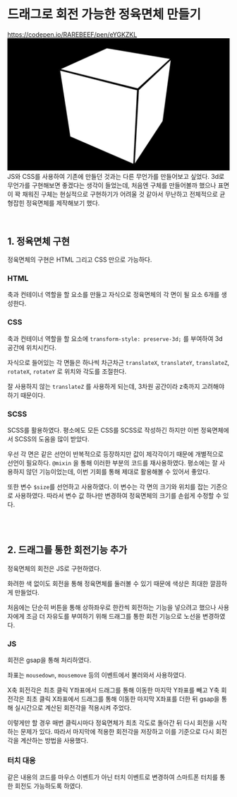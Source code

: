 # **드래그로 회전 가능한 정육면체 만들기**
https://codepen.io/RAREBEEF/pen/eYGKZKL
<img src="cube.png" />
JS와 CSS를 사용하여 기존에 만들던 것과는 다른 무언가를 만들어보고 싶었다. 3d로 무언가를 구현해보면 좋겠다는 생각이 들었는데, 처음엔 구체를 만들어볼까 했으나 표면이 꽉 채워진 구체는 현실적으로 구현하기가 어려울 것 같아서 무난하고 전체적으로 균형잡힌 정육면체를 제작해보기 했다.

<br/>

## **1. 정육면체 구현**

정육면체의 구현은 HTML 그리고 CSS 만으로 가능하다. 

### **HTML**
축과 컨테이너 역할을 할 요소를 만들고 자식으로 정육면체의 각 면이 될 요소 6개를 생성한다.

### **CSS**
축과 컨테이너 역할을 할 요소에 `transform-style: preserve-3d;` 를 부여하여 3d 공간에 위치시킨다.

자식으로 들어있는 각 면들은 하나씩 차근차근 `translateX`, `translateY`, `translateZ`, `rotateX`, `rotateY` 로 위치와 각도를 조절한다.

잘 사용하지 않는 `translateZ` 를 사용하게 되는데, 3차원 공간이라 z축까지 고려해야하기 때문이다.

### **SCSS**  
SCSS를 활용하였다. 평소에도 모든 CSS를 SCSS로 작성하긴 하지만 이번 정육면체에서 SCSS의 도움을 많이 받았다. 

우선 각 면은 같은 선언이 반복적으로 등장하지만 값이 제각각이기 때문에 개별적으로 선언이 필요하다. `@mixin` 을 통해 이러한 부분의 코드를 재사용하였다. 평소에는 잘 사용하지 않던 기능이었는데, 이번 기회를 통해 제대로 활용해볼 수 있어서 좋았다.  

또한 변수 `$size`를 선언하고 사용하였다. 
이 변수는 각 면의 크기와 위치를 잡는 기준으로 사용하였다. 따라서 변수 값 하나만 변경하여 정육면체의 크기를 손쉽게 수정할 수 있다.

<br />
<br />

## **2. 드래그를 통한 회전기능 추가**

정육면체의 회전은 JS로 구현하였다. 

화려한 색 없이도 회전을 통해 정육면체를 둘러볼 수 있기 때문에 색상은 최대한 깔끔하게 만들었다.

처음에는 단순히 버튼을 통해 상하좌우로 한칸씩 회전하는 기능을 넣으려고 했으나 사용자에게 조금 더 자유도를 부여하기 위해 드래그를 통한 회전 기능으로 노선을 변경하였다.

### **JS**
회전은 gsap을 통해 처리하였다. 

좌표는 `mousedown`, `mousemove` 등의 이벤트에서 불러와서 사용하였다.

X축 회전각은 최초 클릭 Y좌표에서 드래그를 통해 이동한 마지막 Y좌표를 빼고 
Y축 회전각은 최초 클릭 X좌표에서 드래그를 통해 이동한 마지막 X좌표를 더한 뒤 
gsap을 통해 실시간으로 계산된 회전각을 적용시켜 주었다.

이렇게만 할 경우 매번 클릭시마다 정육면체가 최초 각도로 돌아간 뒤 다시 회전을 시작하는 문제가 있다. 따라서 마지막에 적용한 회전각을 저장하고 이를 기준으로 다시 회전각을 계산하는 방법을 사용했다.

### **터치 대응**
같은 내용의 코드를 마우스 이벤트가 아닌 터치 이벤트로 변경하여 스마트폰 터치를 통한 회전도 가능하도록 하였다.

